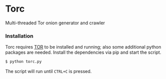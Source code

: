 # Torc
Multi-threaded Tor onion generator and crawler

### Installation

Torc requires [TOR](https://www.torproject.org/) to be installed and running; also some additional python packages are needed. Install the dependencies via pip and start the script.

```sh
$ python torc.py
```

The script will run until `CTRL+C` is pressed. 
